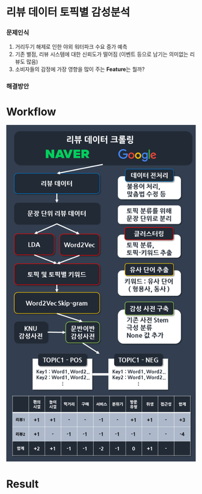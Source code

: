 # 리뷰 데이터 토픽별 감성분석

### 문제인식

1. 거리두기 해제로 인한 야외 워터파크 수요 증가 예측
2. 기존 별점, 리뷰 시스템에 대한 신뢰도가 떨어짐 (이벤트 등으로 남기는 의미없는 리뷰도 많음)
3. 소비자들의 감정에 가장 영향을 많이 주는 **Feature**는 뭘까?



### 해결방안



# Workflow

![Workflow](README/Workflow.png)




# Result